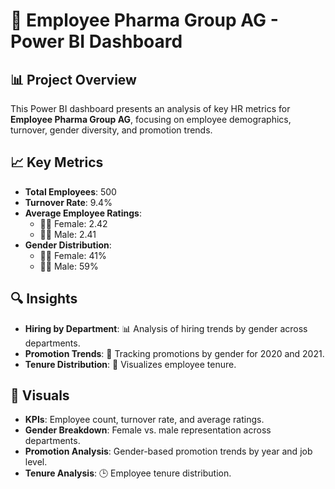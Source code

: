 # 🌟 Employee Pharma Group AG - Power BI Dashboard 

## 📊 Project Overview
This Power BI dashboard presents an analysis of key HR metrics for **Employee Pharma Group AG**, focusing on employee demographics, turnover, gender diversity, and promotion trends.

## 📈 Key Metrics
- **Total Employees**: 500
- **Turnover Rate**: 9.4%
- **Average Employee Ratings**:
  - 👩‍💼 Female: 2.42
  - 👨‍💼 Male: 2.41
- **Gender Distribution**:
  - 👩‍💼 Female: 41%
  - 👨‍💼 Male: 59%

## 🔍 Insights
- **Hiring by Department**: 📊 Analysis of hiring trends by gender across departments.
- **Promotion Trends**: 🚀 Tracking promotions by gender for 2020 and 2021.
- **Tenure Distribution**: 📅 Visualizes employee tenure.

## 🎨 Visuals
- **KPIs**: Employee count, turnover rate, and average ratings.
- **Gender Breakdown**: Female vs. male representation across departments.
- **Promotion Analysis**: Gender-based promotion trends by year and job level.
- **Tenure Analysis**: 🕒 Employee tenure distribution.

